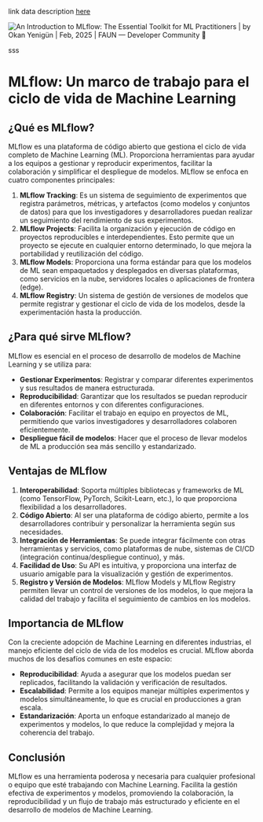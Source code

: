 link data description [here](https://archive.ics.uci.edu/dataset/275/bike+sharing+dataset)

![An Introduction to MLflow: The Essential Toolkit for ML Practitioners | by  Okan Yenigün | Feb, 2025 | FAUN — Developer Community 🐾](https://miro.medium.com/v2/resize:fit:1204/1*PhOR0Rn-3CtD-hv5QBpjdw.png)

sss

# MLflow: Un marco de trabajo para el ciclo de vida de Machine Learning

## ¿Qué es MLflow?

MLflow es una plataforma de código abierto que gestiona el ciclo de vida completo de Machine Learning (ML). Proporciona herramientas para ayudar a los equipos a gestionar y reproducir experimentos, facilitar la colaboración y simplificar el despliegue de modelos. MLflow se enfoca en cuatro componentes principales:

1. **MLflow Tracking**: Es un sistema de seguimiento de experimentos que registra parámetros, métricas, y artefactos (como modelos y conjuntos de datos) para que los investigadores y desarrolladores puedan realizar un seguimiento del rendimiento de sus experimentos.
2. **MLflow Projects**: Facilita la organización y ejecución de código en proyectos reproducibles e interdependientes. Esto permite que un proyecto se ejecute en cualquier entorno determinado, lo que mejora la portabilidad y reutilización del código.
3. **MLflow Models**: Proporciona una forma estándar para que los modelos de ML sean empaquetados y desplegados en diversas plataformas, como servicios en la nube, servidores locales o aplicaciones de frontera (edge).
4. **MLflow Registry**: Un sistema de gestión de versiones de modelos que permite registrar y gestionar el ciclo de vida de los modelos, desde la experimentación hasta la producción.

## ¿Para qué sirve MLflow?

MLflow es esencial en el proceso de desarrollo de modelos de Machine Learning y se utiliza para:

- **Gestionar Experimentos**: Registrar y comparar diferentes experimentos y sus resultados de manera estructurada.
- **Reproducibilidad**: Garantizar que los resultados se puedan reproducir en diferentes entornos y con diferentes configuraciones.
- **Colaboración**: Facilitar el trabajo en equipo en proyectos de ML, permitiendo que varios investigadores y desarrolladores colaboren eficientemente.
- **Despliegue fácil de modelos**: Hacer que el proceso de llevar modelos de ML a producción sea más sencillo y estandarizado.

## Ventajas de MLflow

1. **Interoperabilidad**: Soporta múltiples bibliotecas y frameworks de ML (como TensorFlow, PyTorch, Scikit-Learn, etc.), lo que proporciona flexibilidad a los desarrolladores.
2. **Código Abierto**: Al ser una plataforma de código abierto, permite a los desarrolladores contribuir y personalizar la herramienta según sus necesidades.
3. **Integración de Herramientas**: Se puede integrar fácilmente con otras herramientas y servicios, como plataformas de nube, sistemas de CI/CD (integración continua/despliegue continuo), y más.
4. **Facilidad de Uso**: Su API es intuitiva, y proporciona una interfaz de usuario amigable para la visualización y gestión de experimentos.
5. **Registro y Versión de Modelos**: MLflow Models y MLflow Registry permiten llevar un control de versiones de los modelos, lo que mejora la calidad del trabajo y facilita el seguimiento de cambios en los modelos.

## Importancia de MLflow

Con la creciente adopción de Machine Learning en diferentes industrias, el manejo eficiente del ciclo de vida de los modelos es crucial. MLflow aborda muchos de los desafíos comunes en este espacio:

- **Reproducibilidad**: Ayuda a asegurar que los modelos puedan ser replicados, facilitando la validación y verificación de resultados.
- **Escalabilidad**: Permite a los equipos manejar múltiples experimentos y modelos simultáneamente, lo que es crucial en producciones a gran escala.
- **Estandarización**: Aporta un enfoque estandarizado al manejo de experimentos y modelos, lo que reduce la complejidad y mejora la coherencia del trabajo.

## Conclusión

MLflow es una herramienta poderosa y necesaria para cualquier profesional o equipo que esté trabajando con Machine Learning. Facilita la gestión efectiva de experimentos y modelos, promoviendo la colaboración, la reproducibilidad y un flujo de trabajo más estructurado y eficiente en el desarrollo de modelos de Machine Learning.
